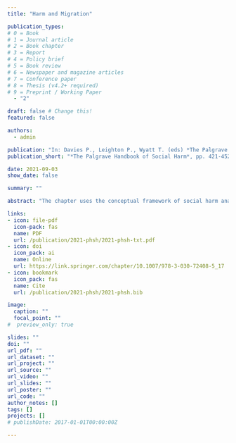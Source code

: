 ```yaml
---
title: "Harm and Migration"

publication_types:
# 0 = Book
# 1 = Journal article
# 2 = Book chapter
# 3 = Report
# 4 = Policy brief
# 5 = Book review
# 6 = Newspaper and magazine articles
# 7 = Conference paper
# 8 = Thesis (v4.2+ required)
# 9 = Preprint / Working Paper
  - "2"

draft: false # Change this!
featured: false

authors:
  - admin

publication: "In: Davies P., Leighton P., Wyatt T. (eds) *The Palgrave Handbook of Social Harm*, pp. 421-452.  Palgrave Macmillan, Cham."
publication_short: "*The Palgrave Handbook of Social Harm*, pp. 421-452"

date: 2021-09-03
show_date: false

summary: ""

abstract: "The chapter uses the conceptual framework of social harm analysis to explore harms associated with international migration. Explicitly zemiological appreciations of migratory phenomena have generally limited themselves to addressing the effects of exclusionary immigration and asylum policies targeting vulnerable migrants. This chapter aims instead to provide a broad overview of a great variety of migration processes. It argues that migration is a complex phenomenon rife with paradoxes and this often allows it to become a vehicle for social harms across different societies. It describes and examines critically three dimensions of migration-related harms: those associated with the causes of migration, those involved in migration itself and the harms associated with the management of migration by nation-states."

links:
- icon: file-pdf
  icon-pack: fas
  name: PDF
  url: /publication/2021-phsh/2021-phsh-txt.pdf
- icon: doi
  icon_pack: ai
  name: Online
  url: https://link.springer.com/chapter/10.1007/978-3-030-72408-5_17
- icon: bookmark
  icon_pack: fas
  name: Cite
  url: /publication/2021-phsh/2021-phsh.bib

image:
  caption: ""
  focal_point: ""
#  preview_only: true

slides: ""
doi: ""
url_pdf: ""
url_dataset: ""
url_project: ""
url_source: ""
url_video: ""
url_slides: ""
url_poster: ""
url_code: ""
author_notes: []
tags: []
projects: []
# publishDate: 2017-01-01T00:00:00Z

---
```

